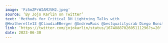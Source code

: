 ```yaml
---
image: 'Fz5mZPrWIAMJVH2.jpeg'
source: ‘By Jojo Karlin on Twitter’
text: 'Methods for Critical DH Lightning Talks with 
@Heatherette13 @ClaudiaEBerger @AndrewRuis @bestqualitycrab Diego Bonilla & Parham Aledavood present ⚡️#jojodoodles #dhmakes #ach2023'
link: ‘https://twitter.com/jojokarlin/status/1674888702605111296?s=20'
date: 2023-06-30
---
```

